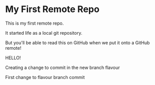 # My First Remote Repo

This is my first remote repo.

It started life as a local git repository.

But you'll be able to read this on GitHub when we put it onto a GitHub remote!

HELLO!

Creating a change to commit in the new branch flavour

First change to flavour branch commit
